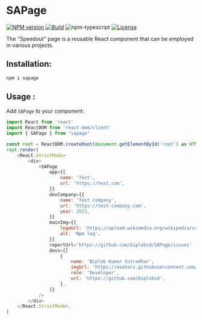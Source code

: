 # SAPage

[![NPM version][npm-image]][npm-url]
[![Build][github-build]][github-build-url]
![npm-typescript]
[![License][github-license]][github-license-url]

The "Speedout" page is a reusable React component that can be employed in various projects.

## Installation:

```bash
npm i sapage
```

## Usage :

Add `SAPage` to your component:

```js
import React from 'react'
import ReactDOM from 'react-dom/client'
import { SAPage } from "sapage"

const root = ReactDOM.createRoot(document.getElementById('root') as HTMLElement)
root.render(
    <React.StrictMode>
        <div>
            <SAPage
                app={{
                    name: 'Test',
                    url: 'https://test.com',
                }}
                devCompany={{
                    name: 'Test company',
                    url: 'https://test-company.com',
                    year: 2023,
                }}
                mainImg={{
                    logoUrl: 'https://upload.wikimedia.org/wikipedia/commons/d/db/Npm-logo.svg',
                    alt: 'Npm log',
                }}
                reportUrl='https://github.com/biplobsd/SAPage/issues'
                devs={[
                    {
                        name: 'Biplob Kumar Sutradhar',
                        imgUrl: 'https://avatars.githubusercontent.com/u/43641536',
                        role: 'Developer',
                        url: 'https://github.com/biplobsd',
                    },
                ]}
            />
        </div>
    </React.StrictMode>,
)

```

[npm-url]: https://www.npmjs.com/package/sapage
[npm-image]: https://img.shields.io/npm/v/sapage
[github-license]: https://img.shields.io/github/license/biplobsd/sapage
[github-license-url]: https://github.com/biplobsd/sapage/blob/master/LICENSE
[github-build]: https://github.com/biplobsd/sapage/actions/workflows/publish.yml/badge.svg
[github-build-url]: https://github.com/biplobsd/sapage/actions/workflows/publish.yml
[npm-typescript]: https://img.shields.io/npm/types/sapage
